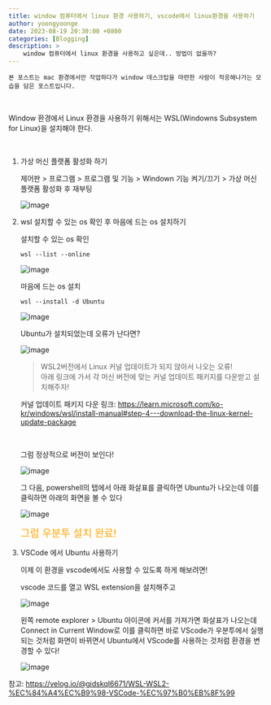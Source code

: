 ```yaml
---
title: window 컴퓨터에서 linux 환경 사용하기, vscode에서 linux환경을 사용하기
author: yoongyoonge
date: 2023-08-19 20:30:00 +0800
categories: [Blogging]
description: >
    window 컴퓨터에서 linux 환경을 사용하고 싶은데.. 방법이 없을까?
---
```


~~~
본 포스트는 mac 환경에서만 작업하다가 window 데스크탑을 마련한 사람이 적응해나가는 모습을 담은 포스트입니다.
~~~

<br>

Window 환경에서 Linux 환경을 사용하기 위해서는 WSL(Windowns Subsystem for Linux)을 설치해야 한다.

<br>


1. 가상 머신 플랫폼 활성화 하기
    
    제어판 > 프로그램 > 프로그램 및 기능 > Windown 기능 켜기/끄기 > 가상 머신 플랫폼 활성화 후 재부팅

    ![image](https://github.com/yoongyoonge/yoongyoonge.github.io/assets/20895661/0b5552db-e5f1-4fbb-a1f3-a403d67480e5)


2. wsl 설치할 수 있는 os 확인 후 마음에 드는 os 설치하기

    설치할 수 있는 os 확인

    ```
    wsl --list --online
    ```

    ![image](https://github.com/yoongyoonge/yoongyoonge.github.io/assets/20895661/fce78205-1673-4e40-ac79-9ab4edfc1a36) <br>

    마음에 드는 os 설치 

    ```
    wsl --install -d Ubuntu
    ```

    ![image](https://github.com/yoongyoonge/yoongyoonge.github.io/assets/20895661/0ed55675-c0be-4723-9341-5894c34d3073) <br>

    
    Ubuntu가 설치되었는데 오류가 난다면?

    ![image](https://github.com/yoongyoonge/yoongyoonge.github.io/assets/20895661/66500f54-b692-4eb1-aef0-2ba5cdfcfb74)

    >WSL2버전에서 Linux 커널 업데이트가 되지 않아서 나오는 오류! <br>
    >아래 링크에 가서 각 머신 버전에 맞는 커널 업데이트 패키지를 다운받고 설치해주자!

    커널 업데이트 패키지 다운 링크: 
    https://learn.microsoft.com/ko-kr/windows/wsl/install-manual#step-4---download-the-linux-kernel-update-package

    <br>

    그럼 정상적으로 버전이 보인다!

    ![image](https://github.com/yoongyoonge/yoongyoonge.github.io/assets/20895661/78e466f6-cf69-46b1-904a-0e0783c12857)


    그 다음, powershell의 탭에서 아래 화살표를 클릭하면 Ubuntu가 나오는데 이를 클릭하면 아래의 화면을 볼 수 있다

    ![image](https://github.com/yoongyoonge/yoongyoonge.github.io/assets/20895661/e0adf2b6-a05e-4960-9663-334b611817e8)

    
    <span style="color:orange;font-size:20px">그럼 우분투 설치 완료!</span>


3. VSCode 에서 Ubuntu 사용하기

    이제 이 환경을 vscode에서도 사용할 수 있도록 하게 해보려면!

    vscode 코드를 열고 WSL extension을 설치해주고

    ![image](https://github.com/yoongyoonge/yoongyoonge.github.io/assets/20895661/2327bf3e-be50-4182-a441-01480fd09747)


    왼쪽 remote explorer > Ubuntu 아이콘에 커서를 가져가면 화살표가 나오는데 <br>
    Connect in Current Window로 이를 클릭하면 바로 VScode가 우분투에서 실행되는 것처럼 화면이 바뀌면서 Ubuntu에서 VScode를 사용하는 것처럼 환경을 변경할 수 있다!

    ![image](https://github.com/yoongyoonge/yoongyoonge.github.io/assets/20895661/9d9c82ed-6545-4166-8cbd-efc3726d6516)


참고: https://velog.io/@gidskql6671/WSL-WSL2-%EC%84%A4%EC%B9%98-VSCode-%EC%97%B0%EB%8F%99
